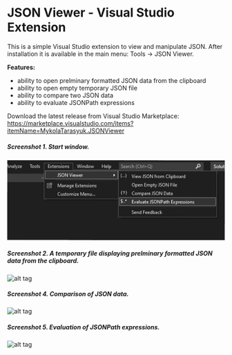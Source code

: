 # JSON Viewer - Visual Studio Extension

This is a simple Visual Studio extension to view and manipulate JSON. After installation it is available in the main menu: Tools -&gt; JSON Viewer.

**Features:** 
- ability to open prelminary formatted JSON data from the clipboard
- ability to open empty temporary JSON file
- ability to compare two JSON data
- ability to evaluate JSONPath expressions

Download the latest release from Visual Studio Marketplace: https://marketplace.visualstudio.com/items?itemName=MykolaTarasyuk.JSONViewer


##### Screenshot 1. Start window.
![alt tag](https://github.com/marss19/json-viewer-visual-studio-extension/blob/master/docs/jv-main.png)



##### Screenshot 2. A temporary file displaying prelminary formatted JSON data from the clipboard.
![alt tag](https://github.com/marss19/json-viewer-visual-studio-extension/blob/master/docs/jv-pastedfromclipboard.png)



##### Screenshot 4. Comparison of JSON data.
![alt tag](https://github.com/marss19/json-viewer-visual-studio-extension/blob/master/docs/jv-compare.png)



##### Screenshot 5. Evaluation of JSONPath expressions.
![alt tag](https://github.com/marss19/json-viewer-visual-studio-extension/blob/master/docs/jv-jsonpath.png)







